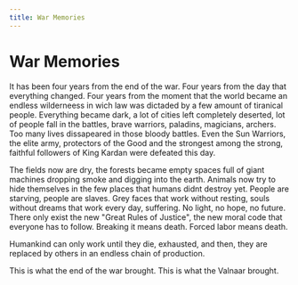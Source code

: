 ```yaml
---
title: War Memories
---
```


# War Memories

It has been four years from the end of the war. Four years from the day that everything changed. Four years from the moment that the world became an endless wilderneess in wich law was dictaded by a few amount of tiranical people. Everything became dark, a lot of cities left completely deserted, lot of people fall in the battles, brave warriors, paladins, magicians, archers. Too many lives dissapeared in those bloody battles.
 Even the Sun Warriors, the elite army, protectors of the Good and the strongest among the strong, faithful followers of King Kardan were defeated this day.
 
The fields now are dry, the forests became empty spaces full of giant machines dropping smoke and digging into the earth. Animals now try to hide themselves in the few places that humans didnt destroy yet. People are starving, people are slaves. Grey faces that work without resting, souls without dreams that work every day, suffering. No light, no hope, no future. There only exist the new "Great Rules of Justice", the new moral code that everyone has to follow. Breaking it means death. Forced labor means death.

Humankind can only work until they die, exhausted, and then, they are replaced by others in an endless chain of production.

This is what the end of the war brought. This is what the Valnaar brought.
